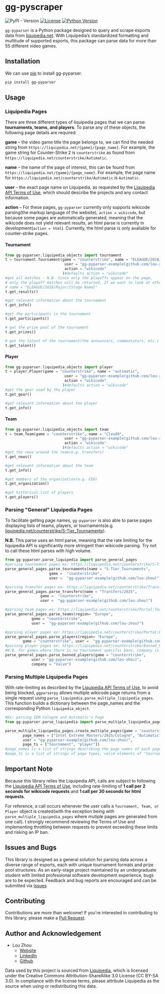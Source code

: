 # gg-pyscraper
<!-- badges: start -->
![PyPI - Version](https://img.shields.io/pypi/v/gg-pyparser?style=for-the-badge)
[![License](https://img.shields.io/github/license/Lou-Zhou/gg-pyscraper?style=for-the-badge)](https://github.com/Lou-Zhou/gg-pyscraper/blob/main/LICENSE)
[![Python Version](https://img.shields.io/badge/python-%3E%3D3.8-blue?style=for-the-badge)](...)

<!-- badges: end -->

`gg-pyparser` is a Python package designed to query and scrape esports data from [liquipedia.net](https://liquipedia.net). With Liquipedia’s standardized formatting and multitude of supported esports, this package can parse data for more than 55 different video games. 

## Installation

We can use [pip](https://pip.pypa.io/en/stable/) to install gg-pyparser.

```bash
pip install gg-pyparser
```

## Usage

### Liquipedia Pages
There are three different types of liquipedia pages that we can parse: **tournaments, teams, and players**. To parse any of these objects, the following page details are required:

**game** – the video game title the page belongs to, we can find the needed string from `https://liquipedia.net/{game}/{page_name}`. For example, the game string for Counter-Strike 2 is `counterstrike` as found from `https://liquipedia.net/counterstrike/Autimatic`.

**name** – the name of the page of interest, this can be found from `https://liquipedia.net/{game}/{page_name}`. For example, the page name for `https://liquipedia.net/counterstrike/Autimatic` is `Autimatic`.

**user** – the exact page name on Liquipedia, as requested by the [Liquipedia API Terms of Use](https://liquipedia.net/api-terms-of-use), which should describe the projects and any contact information.

**action** – For these pages, `gg-pyparser` currently only supports wikicode parsing(the markup language of the website), `action = wikicode`, but because some pages are automatically generated, meaning that the wikicode does not yield relevant results, an html parse is currently in development(`action = html`). Currently, the html parse is only avaliable for counter-strike pages.

#### Tournament
``` python
from gg-pyparser.liquipedia_objects import tournament
t = tournament.Tournament(game = "counterstrike", name = "ELEAGUE/2018/Major",
                           user = "gg-pyparser-example(github.com/lou-zhou)",
                           action = "wikicode"
                          )#defaults action = "wikicode"
#get all matches - N.B. Since only the playoffs appear on the page,
# only the playoff matches will be returned. If we want to look at other stages, we would look at
# name = "ELEAGUE/2018/Major/{Stage Name}" 
t.get_results()

#get relevant information about the tournament
t.get_info()

#get the participants in the tournament
t.get_participants()

# get the prize pool of the tournament
t.get_prizes()

# get the talent of the tournament(the announcers, commentators, etc.)
t.get_talent()
```

#### Player
``` python
from gg-pyparser.liquipedia_objects import player
t = player.Player(game = "counterstrike", name = "autimatic",
                           user = "gg-pyparser-example(github.com/lou-zhou)",
                           action = "wikicode"
                          )#defaults action = "wikicode"
#get the gear used by the player
t.get_gear()

#get relevant information about the player
t.get_info()
```
#### Team
```python
from gg-pyparser.liquipedia_objects import team
t = team.Team(game = "counterstrike", name = "Cloud9",
                           user = "gg-pyparser-example(github.com/lou-zhou)",
                           action = "wikicode"
                          )#defaults action = "wikicode"
#get the news around the team(e.g. transfers)
t.get_news()

#get relevant information about the team
t.get_info()

#get members of the organization(e.g. CEO)
t.get_organization()

#get historical list of players
t.get_players()
```

### Parsing "General" Liquipedia Pages
To facilitate getting page names, `gg-pyparser` is also able to parse pages displaying lists of teams, players, or tournaments(e.g. [liquipedia.net/counterstrike/S-Tier_Tournaments](https://liquipedia.net/counterstrike/S-Tier_Tournaments)).

**N.B.** This parse uses an html parse, meaning that the rate limiting for the liquipedia API is significantly more stringent than wikicode parsing. Try not to call these html parses with high volume.
```python
from gg-pyparser.parse_liquipedia import parse_general_pages
#parsing tournament pages ex: https://liquipedia.net/counterstrike/S-Tier_Tournaments
parse_general_pages.parse_tournaments(name = "S-Tier_Tournaments", 
                    game =  "counterstrike",
                    user =  "gg-pyparser-example(github.com/lou-zhou)")

#parsing transfer pages ex: https://liquipedia.net/counterstrike/Transfers/2025
parse_general_pages.parse_transfers(name = "Transfers/2025",  
                game =  "counterstrike",
                user =  "gg-pyparser-example(github.com/lou-zhou)")

#parsing team pages ex: https://liquipedia.net/counterstrike/Portal:Teams/Europe
parse_general_pages.parse_teams(region= "Europe", 
            game = "counterstrike", 
            user =  "gg-pyparser-example(github.com/lou-zhou)")

#parsing player pages ex: https://liquipedia.net/counterstrike/Portal:Players/Europe
parse_general_pages.parse_players(region= "Europe", 
        game = "counterstrike", user =  "gg-pyparser-example(github.com/lou-zhou)")
#parsing player pages ex: https://liquipedia.net/counterstrike/Banned_Players/Valve
#N.B. for games where there is no tournament specific bans, company is set to None
parse_general_pages.parse_banned_players(game = "counterstrike", 
            user = "gg-pyparser-example(github.com/lou-zhou)",
            company = "Valve")

```
### Parsing Multiple Liquipedia Pages
With rate-limiting as described by the [Liquipedia API Terms of Use](https://liquipedia.net/api-terms-of-use), to avoid being blocked, `ggparserpy` allows multiple wikicode page returns from a single request using `parse_liquipedia.parse_multiple_liquipedia_pages`. This function builds a dictionary between the page_names and the corresponding Python `liquipedia_object`.
```python
#Ex: parsing IEM Cologne and Autimatic's Page
from gg-pyparser.parse_liquipedia import parse_multiple_liquipedia_pages

parse_multiple_liquipedia_pages.create_multiple_pages(game = "counterstrike",
        page_names = ["Intel_Extreme_Masters/2025/Cologne", "Autimatic"],
        user = "gg-pyparser-example(github.com/lou-zhou)",
        page_ts = ["tournament", "player"])
#page_names is a list of strings describing the page names of each page
#page_ts is a list of strings of page types, valid elements of "tournament", "player", "team"
```

## Important Note

Because this library relies the Liquipedia API, calls are subject to following the [Liquipedia API Terms of Use](https://liquipedia.net/api-terms-of-use), including rate-limiting of **1 call per 2 seconds for wikicode requests** and **1 call per 30 seconds for html requests**.

For reference, a call occurs whenever the user calls a ```Tournament, Team, or Player``` object is created(with the exception being with `parse_multiple_liquipedia_pages` where mutiple pages are generated from one call). I strongly recommend reviewing the Terms of Use and implementing throttling between requests to prevent exceeding these limits and risking an IP ban.

## Issues and Bugs
This library is designed as a general solution for parsing data across a diverse range of esports, each with unique tournament formats and prize pool structures. As an early-stage project maintained by an undergraduate student with limited professional software development experience, bugs are to be expected. Feedback and bug reports are encouraged and can be submitted via [Issues](https://github.com/Lou-Zhou/gg-pyscraper/issues)

## Contributing
Contributions are more than welcome! If you're interested in contributing to this library, please make a [Pull Request](https://github.com/Lou-Zhou/gg-pyscraper/pulls).

## Author and Acknowledgement
- Lou Zhou  
    - [Website](https://lou-zhou.github.io/)  
    - [LinkedIn](https://www.linkedin.com/in/lou-zhou/)  
    - [Github](https://github.com/Lou-Zhou)

Data used by this project is sourced from [Liquipedia](https://liquipedia.net/), which is licensed under the Creative Commons Attribution-ShareAlike 3.0 License (CC BY-SA 3.0). In compliance with the license terms, please attribute Liquipedia as the source when using or redistributing this data.


